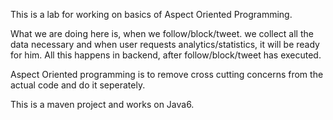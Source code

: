 This is a lab for working on basics of Aspect Oriented Programming.

What we are doing here is, when we follow/block/tweet. we collect all the data necessary and when user requests analytics/statistics, it will be ready for him.
All this happens in backend, after follow/block/tweet has executed.

Aspect Oriented programming is to remove cross cutting concerns from the actual code and do it seperately.

This is a maven project and works on Java6.